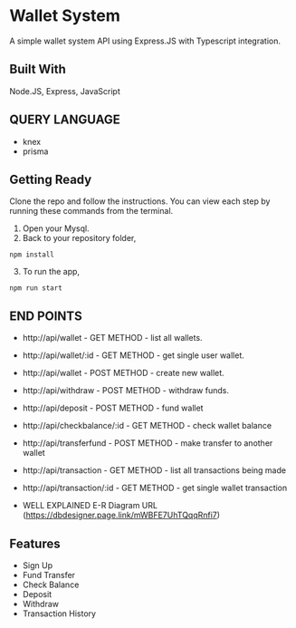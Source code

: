 


# Wallet System
A simple wallet system API using Express.JS with Typescript integration.

## Built With
Node.JS, Express, JavaScript

## QUERY LANGUAGE
* knex
* prisma

## Getting Ready

Clone the repo and follow the instructions. You can view each step by running these commands from the terminal.
1. Open your Mysql.
2. Back to your repository folder,
```
npm install
```
3. To run the app,
```
npm run start

```
## END POINTS

* http://api/wallet - GET METHOD  - list all wallets.
* http://api/wallet/:id - GET METHOD  - get single user wallet.
* http://api/wallet  - POST METHOD - create new wallet.
* http://api/withdraw - POST METHOD  -  withdraw funds.
* http://api/deposit - POST METHOD - fund wallet
* http://api/checkbalance/:id -  GET  METHOD - check wallet balance
* http://api/transferfund  - POST METHOD  -  make transfer to another wallet
* http://api/transaction  - GET METHOD  - list all transactions being made
* http://api/transaction/:id  -  GET METHOD - get single wallet transaction


* WELL EXPLAINED E-R Diagram   URL (https://dbdesigner.page.link/mWBFE7UhTQqqRnfi7)


## Features
- Sign Up
- Fund Transfer
- Check Balance
- Deposit
- Withdraw
- Transaction History

